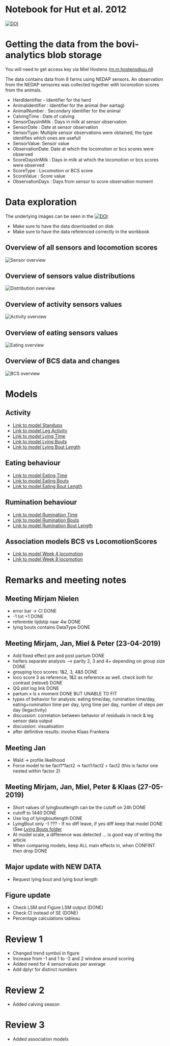 Notebook for Hut et al. 2012
================

[![DOI](https://zenodo.org/badge/DOI/10.5281/zenodo.4108604.svg)](https://github.com/Bovi-analytics/Hut-et-al-2020)

# Getting the data from the bovi-analytics blob storage

You will need to get access key via Miel Hostens (<m.m.hostens@uu.nl>)

The data contains data from 8 farms using NEDAP sensors. An observation
from the NEDAP sensores was collected together with locomotion scores
from the animals.

  - HerdIdentifier - Identifier for the herd
  - Animalidentifier : Identifier for the animal (her eartag)
  - AnimalNumber : Secondary identifier for the animal
  - CalvingTime : Date of calving
  - SensorDaysInMilk : Days in milk at sensor observation
  - SensorDate : Date at sensor observation
  - SensorType: Multiple sensor observations were obtained, the type
    identifies which ones are usefull
  - SensorValue: Sensor value
  - ObservationDate: Date at which the locomotion or bcs scores were
    observed
  - ScoreDaysInMilk : Days in milk at which the locomotion or bcs scores
    were observed
  - ScoreType : Locomotion or BCS score
  - ScoreValue : Score value
  - ObservationDays : Days from sensor to score observation moment

# Data exploration

The underlying images can be seen in the
[![DOI](https://zenodo.org/badge/DOI/10.5281/zenodo.4108642.svg)](https://public.tableau.com/profile/bovianalytics#!/vizhome/Hutetal_2020/TransitionBodyConditionScore):

  - Make sure to have the data downloaded on disk
  - Make sure to have the data referenced correctly in the workbook

## Overview of all sensors and locomotion scores

![Sensor overview](Figures/SensorObservationOverview.png)

## Overview of sensors value distributions

![Distribution overview](Figures/DistributionOverview.png)

## Overview of activity sensors values

![Activity overview](Figures/ActivitySensorOverview.png)

## Overview of eating sensors values

![Eating overview](Figures/RuminationSensorOverview.png)

## Overview of BCS data and changes

![BCS overview](Figures/BCS%20Dashboard.png)

# Models

## Activity

  - [Link to model Standups](StandUps/StandUps.md)
  - [Link to model Leg Activity](LegActivity/LegActivity.md)
  - [Link to model Lying Time](LyingTime/LyingTime.md)
  - [Link to model Lying Bouts](LyingBouts/LyingBouts.md)
  - [Link to model Lying Bout
    Length](LyingBoutLength/LyingBoutLength.md)

## Eating behaviour

  - [Link to model Eating Time](EatingTime/EatingTime.md)
  - [Link to model Eating Bouts](EatingBouts/EatingBouts.md)
  - [Link to model Eating Bout
    Length](EatingBoutLength/EatingBoutLength.md)

## Rumination behaviour

  - [Link to model Rumination Time](RuminationTime/RuminationTime.md)
  - [Link to model Rumination Bouts](RuminationBouts/RuminationBouts.md)
  - [Link to model Rumination Bout
    Length](RuminationBoutLength/RuminationBoutLength.md)

## Association models BCS vs LocomotionScores

  - [Link to model Week 4
    locomotion](AssociationModels/AssociationLoco1-2Week4.md)
  - [Link to model Week 8
    locomotion](AssociationModels/AssociationLoco1-2Week8.md)

# Remarks and meeting notes

## Meeting Mirjam Nielen

  - error bar -\> CI DONE
  - \-1 tot +1 DONE
  - referentie tijdstip naar 4w DONE
  - lying bouts contains DataType DONE

## Meeting Mirjam, Jan, Miel & Peter (23-04-2019)

  - Add fixed effect pre and post partum DONE
  - heifers separate analysis –\> parity 2, 3 and 4+ depending on group
    size DONE
  - grouping loco scores: 1&2, 3, 4&5 DONE
  - loco score 3 as reference, 1&2 as reference as well. check both for
    contrast (relevel) DONE
  - QQ plot log link DONE
  - partum x ls x moment DONE BUT UNABLE TO FIT
  - types of behavior for analysis: eating time/day, rumination
    time/day, eating+rumination time per day, lying time per day, number
    of steps per day (legactivity)
  - discussion: correlation between behavior of residuals in neck & leg
    sensor data output
  - discussion: visualisation
  - after definitive results: involve Klaas Frankena

## Meeting Jan

  - Wald -\> profile likelihood
  - Force model to be fact1\*fact2 -\> fact1:fact2 + fact2 (this is
    factor one nested within factor 2)

## Meeting Mirjam, Jan, Miel, Peter & Klaas (27-05-2019)

  - Short values of lyingboutlength can be the cutoff on 24h DONE
  - cutoff to 1440 DONE
  - Use log of lyingboutlength DONE
  - LyingBout only -1 ??? - if no diff leave, if yes diff keep that
    model DONE (See [Lying Bouts folder](LyingBouts/)
  - At model scale, a difference was detected … is good way of writing
    the article
  - When comparing models, keep ALL main effects in, when CONFINT then
    drop DONE

## Major update with NEW DATA

  - Request lying bout and lying bout length

## Figure update

  - Check LSM and Figure LSM output (DONE)
  - Check CI instead of SE (DONE)
  - Percentage calculations tableau

# Review 1

  - Changed trend symbol in figure
  - Increase from -1 and 1 to -2 and 2 window around scoring
  - Added need for 4 sensorvalues per average
  - Add dplyr for distinct numbers

# Review 2

  - Added calving season

# Review 3

  - Added association models

